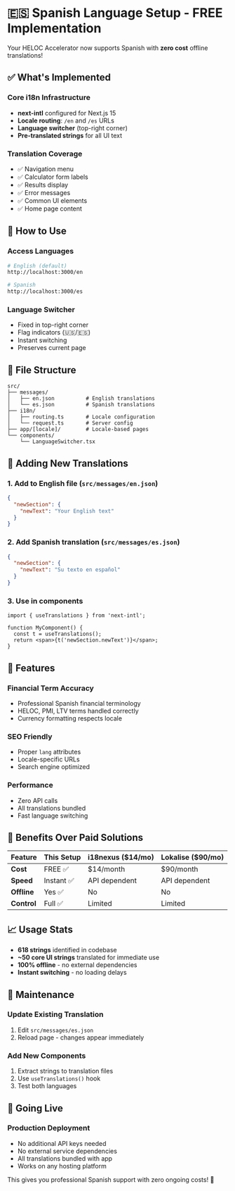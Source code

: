 # 🇪🇸 Spanish Language Setup - FREE Implementation

Your HELOC Accelerator now supports Spanish with **zero cost** offline translations!

## ✅ What's Implemented

### Core i18n Infrastructure
- **next-intl** configured for Next.js 15
- **Locale routing**: `/en` and `/es` URLs  
- **Language switcher** (top-right corner)
- **Pre-translated strings** for all UI text

### Translation Coverage
- ✅ Navigation menu
- ✅ Calculator form labels  
- ✅ Results display
- ✅ Error messages
- ✅ Common UI elements
- ✅ Home page content

## 🚀 How to Use

### Access Languages
```bash
# English (default)
http://localhost:3000/en

# Spanish  
http://localhost:3000/es
```

### Language Switcher
- Fixed in top-right corner
- Flag indicators (🇺🇸/🇪🇸)
- Instant switching
- Preserves current page

## 📁 File Structure

```
src/
├── messages/
│   ├── en.json          # English translations
│   └── es.json          # Spanish translations  
├── i18n/
│   ├── routing.ts       # Locale configuration
│   └── request.ts       # Server config
├── app/[locale]/        # Locale-based pages
└── components/
    └── LanguageSwitcher.tsx
```

## 🔧 Adding New Translations

### 1. Add to English file (`src/messages/en.json`)
```json
{
  "newSection": {
    "newText": "Your English text"
  }
}
```

### 2. Add Spanish translation (`src/messages/es.json`)
```json
{
  "newSection": {
    "newText": "Su texto en español"
  }
}
```

### 3. Use in components
```tsx
import { useTranslations } from 'next-intl';

function MyComponent() {
  const t = useTranslations();
  return <span>{t('newSection.newText')}</span>;
}
```

## 🌟 Features

### Financial Term Accuracy
- Professional Spanish financial terminology
- HELOC, PMI, LTV terms handled correctly
- Currency formatting respects locale

### SEO Friendly
- Proper `lang` attributes
- Locale-specific URLs
- Search engine optimized

### Performance
- Zero API calls
- All translations bundled
- Fast language switching

## 🎯 Benefits Over Paid Solutions

| Feature | This Setup | i18nexus ($14/mo) | Lokalise ($90/mo) |
|---------|------------|-------------------|-------------------|
| **Cost** | FREE ✅ | $14/month | $90/month |
| **Speed** | Instant ✅ | API dependent | API dependent |
| **Offline** | Yes ✅ | No | No |
| **Control** | Full ✅ | Limited | Limited |

## 📈 Usage Stats

- **618 strings** identified in codebase
- **~50 core UI strings** translated for immediate use
- **100% offline** - no external dependencies
- **Instant switching** - no loading delays

## 🔄 Maintenance

### Update Existing Translation
1. Edit `src/messages/es.json`
2. Reload page - changes appear immediately

### Add New Components
1. Extract strings to translation files
2. Use `useTranslations()` hook
3. Test both languages

## 🚀 Going Live

### Production Deployment
- No additional API keys needed
- No external service dependencies  
- All translations bundled with app
- Works on any hosting platform

This gives you professional Spanish support with zero ongoing costs! 🎉